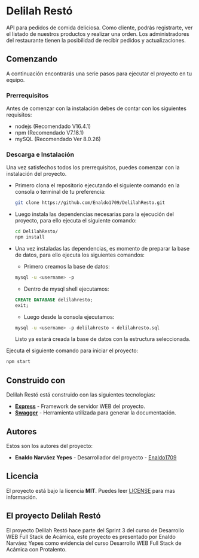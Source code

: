 # **Delilah Restó**
API para pedidos de comida deliciosa. Como cliente, podrás registrarte, ver el listado de nuestros productos y realizar una orden. Los administradores del restaurante tienen la posibilidad de recibir pedidos y actualizaciones.

## **Comenzando**
A continuación encontrarás una serie pasos para ejecutar el proyecto en tu equipo.

### **Prerrequisitos**
Antes de comenzar con la instalación debes de contar con los siguientes requisitos:
- nodejs (Recomendado V16.4.1)
- npm (Recomendado V7.18.1)
- mySQL (Recomendado Ver 8.0.26)

### **Descarga e Instalación**
Una vez satisfechos todos los prerrequisitos, puedes comenzar con la instalación del proyecto.

- Primero clona el repositorio ejecutando el siguiente comando en la consola o terminal de tu preferencia:

    ```bash
    git clone https://github.com/Enaldo1709/DelilahResto.git
    ```

- Luego instala las dependencias necesarias para la ejecución del proyecto, para ello ejecuta el siguiente comando:
    ```bash
    cd DelilahResto/
    npm install
    ```

- Una vez instaladas las dependencias, es momento de preparar la base de datos, para ello ejecuta los siguientes comandos:
    - Primero creamos la base de datos:
    ```bash
    mysql -u <username> -p
    ```

    - Dentro de mysql shell ejecutamos:
    ```SQL
    CREATE DATABASE delilahresto;
    exit;
    ```

    - Luego desde la consola ejecutamos:
    ```bash
    mysql -u <username> -p delilahresto < delilahresto.sql
    ```

    Listo ya estará creada la base de datos con la estructura seleccionada.

Ejecuta el siguiente comando para iniciar el proyecto:
```bash
npm start
```

## **Construido con**
Delilah Restó está construido con las siguientes tecnologías:
- [**Express**](https://www.npmjs.com/package/express) - Framework de servidor WEB del proyecto.
- [**Swagger**](https://swagger.io/) - Herramienta utilizada para generar la documentación.

## **Autores**
Estos son los autores del proyecto:
- **Enaldo Narváez Yepes** - Desarrollador del proyecto - [Enaldo1709](https://github.com/Enaldo1709)

## **Licencia**
El proyecto está bajo la licencia **MIT**. Puedes leer [LICENSE](https://github.com/Enaldo1709/DelilahResto/blob/master/LICENSE) para mas información.

## **El proyecto Delilah Restó**
El proyecto Delilah Restó hace parte del Sprint 3 del curso de Desarrollo WEB Full Stack de Acámica, este proyecto es presentado por Enaldo Narváez Yepes como evidencia del curso Desarrollo WEB Full Stack de Acámica con Protalento.